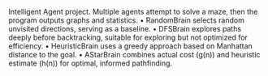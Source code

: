 Intelligent Agent project.
Multiple agents attempt to solve a maze, then the program outputs graphs and statistics.
•	RandomBrain selects random unvisited directions, serving as a baseline.
•	DFSBrain explores paths deeply before backtracking, suitable for exploring but not optimized for efficiency.
•	HeuristicBrain uses a greedy approach based on Manhattan distance to the goal.
•	AStarBrain combines actual cost (g(n)) and heuristic estimate (h(n)) for optimal, informed pathfinding.
